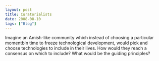 ```yaml
---
layout: post
title: Curatorialists
date: 2008-08-10
tags: ["Blog"]
---
```


Imagine an Amish-like community which instead of choosing a particular momentbin time to freeze technological development, would pick and choose technologies to include in their lives. How would they reach a consensus on which to include? What would be the guiding principles?